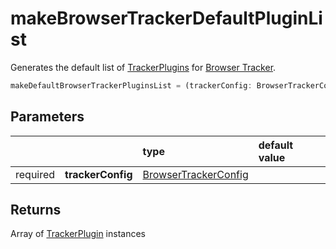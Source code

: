 # makeBrowserTrackerDefaultPluginList

Generates the default list of [TrackerPlugins](/TODO) for [Browser Tracker](/TODO).

```typescript
makeDefaultBrowserTrackerPluginsList = (trackerConfig: BrowserTrackerConfig) => TrackerPluginInterface[]
```

## Parameters
|          |                   | type                          | default value
| :-:      | :--               | :--                           | :--           
| required | **trackerConfig** | [BrowserTrackerConfig](/TODO) |

## Returns
Array of [TrackerPlugin](/TODO) instances
